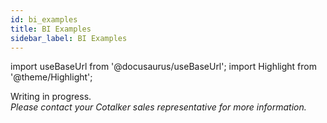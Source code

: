 ```yaml
---
id: bi_examples
title: BI Examples
sidebar_label: BI Examples
---
```

import useBaseUrl from '@docusaurus/useBaseUrl'; 
import Highlight from '@theme/Highlight';

<span className="hero__title">Writing in progress.</span>
<br/>
<span className="hero__subtitle"><em>Please contact your Cotalker sales representative for more information.</em></span>
